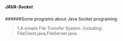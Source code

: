 ##### JAVA-Socket
######Some programs about Java Socket programing.
> 1.A simple File Transfer System. Including: FileClient.java,FileServer.java.

